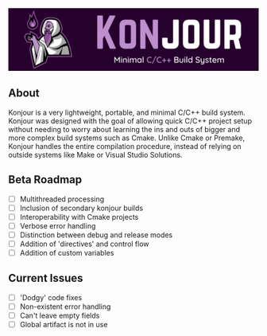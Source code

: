 <img src="branding/banner.png">

## About
Konjour is a very lightweight, portable, and minimal C/C++ build system. Konjour was designed with the goal of allowing quick C/C++ project setup without needing to worry about learning the ins and outs of bigger and more complex build systems such as Cmake. Unlike Cmake or Premake, Konjour handles the entire compilation procedure, instead of relying on outside systems like Make or Visual Studio Solutions.

## Beta Roadmap
- [ ] Multithreaded processing
- [ ] Inclusion of secondary konjour builds
- [ ] Interoperability with Cmake projects
- [ ] Verbose error handling
- [ ] Distinction between debug and release modes
- [ ] Addition of 'directives' and control flow
- [ ] Addition of custom variables

## Current Issues
- [ ] 'Dodgy' code fixes
- [ ] Non-existent error handling
- [ ] Can't leave empty fields
- [ ] Global artifact is not in use
